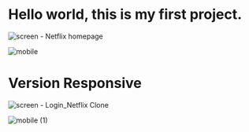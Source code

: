 <h1>Hello world, this is my first project.</h1>

![screen - Netflix homepage](https://github.com/TheJoaoVitorio/Netflix-Page-and-login/assets/141413107/efcd34c9-4e67-4db4-8588-3dc16fe0aae4)

![mobile](https://github.com/TheJoaoVitorio/Netflix-Page-and-login/assets/141413107/22c3ced2-d653-4907-92e9-cf3803121b63)
  
<h1>Version Responsive</h1>

![screen - Login_Netflix Clone](https://github.com/TheJoaoVitorio/Netflix-Page-and-login/assets/141413107/8ea38875-5565-49ba-9f12-2228aa0a4117)

![mobile (1)](https://github.com/TheJoaoVitorio/Netflix-Page-and-login/assets/141413107/f6f90f2d-4b93-406f-a3cb-d1e53a4decf5)
  
